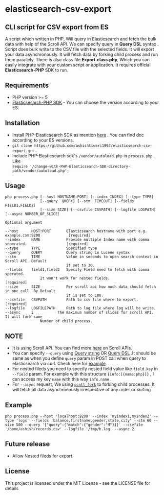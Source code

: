 # elasticsearch-csv-export 

## CLI script for CSV export from ES
A script which written in PHP, Will query in Elasticsearch and fetch the bulk data with help of the Scroll API. We can specify query in **Query DSL** syntax . Script does bulk write to the CSV file with the selected fields. It will export your data asynchronously. It will fetch data by forking child process and run them parallely. There is also class file **Export.class.php**, Which you can easily integrate with your custom script or application. It requires official **Elasticsearch-PHP** SDK to run.

## Requirements
* PHP version >= 5
* [Elasticsesarch-PHP SDK](https://www.elastic.co/guide/en/elasticsearch/client/php-api/current/index.html) - You can choose the version according to your ES.

## Installation
* Install PHP-Elasticsearch SDK as mention [here](https://www.elastic.co/guide/en/elasticsearch/client/php-api/current/_installation_2.html) . You can find doc according to your ES versions.
* ```git clone https://github.com/ashishtiwari1993/elasticsearch-csv-export.git``` .
* Include PHP-Elasticsearch sdk's ```/vendor/autoload.php```  in ```process.php```. Like  
```require '/change-with-PHP-Elasticsearch-SDK-directory-path/vendor/autoload.php';```

## Usage

```
php process.php [--host HOSTNAME:PORT] [--index INDEX] [--type TYPE]
		        [--query  QUERY] [--stm  TIMEOUT] [--fields FIELD1,FIELD2]
		        [--size SIZE] [--csvfile CSVPATH] [--logfile LOGPATH] [--async NUMBER_OF_SLICE]  
		        
Optional argument

--host      HOST:PORT       Elasticsearch hostname with port e.g. example.com:9200             [required]
--index     NAME            Provide multiple Index name with comma seperated.                  [required]
--type      TYPE            Specified type
--query     QUERY           Query string in Lucene syntax    
--stm       TIME            Value in seconds to open search context in Scroll API. Default
                            it set to 30.                                                      
--fields    field1,field2   Specify Field need to fetch with comma sperated.
			    It won't work for nested fields.				       [required] 
--size      SIZE            Per scroll api how much data should fetch in one call. By Default
                            it is set to 100.                                                     
--csvfile   CSVPATH         Path to csv file where to export.                                  [required]                         
--logfile   LOGFILEPATH     Path to log file where log will be write. 
--async	    2		    The maximum number of slices for scroll API. It will fork same
			    Number of child process.
```
## NOTE
* It is using Scroll API. You can find more [here](https://www.elastic.co/guide/en/elasticsearch/reference/current/search-request-scroll.html) on Scroll APIs.
* You can specify ```--query``` using [Query string](https://www.elastic.co/guide/en/elasticsearch/reference/6.3/query-dsl-query-string-query.html#query-string-syntax) OR [Query DSL](https://www.elastic.co/guide/en/elasticsearch/reference/6.3/query-dsl.html) .It should be same as when you define ```query``` param in POST call when query to elasticsearch via curl. Check here for [example](https://www.elastic.co/guide/en/elasticsearch/reference/6.3/query-filter-context.html).
* For nested fileds you need to specify nested field value like ```field.key``` in `--field` param. For example with this structure ```{info:[{name:php}]}``` , I can access my key ```name``` with this way ```info.name``` .
* For ```--async``` request, We using [```pcntl_fork```](http://php.net/manual/en/function.pcntl-fork.php) to forking child processes. It will fetch all data asynchronously irrespective of any order or sorting.

## Example
```php process.php --host 'localhost:9200' --index 'myindex1,myindex2' --type 'logs' --fields 'balance,firstname,gender,state,city' --stm 60 --size 500 --query '{"query":{"match":{"gender":"M"}}}' --csvfile '/home/ashish/records.csv' --logfile '/tmp/b.log' --async 2```
## Future release
* Allow Nested fileds for export.

## License
This project is licensed under the MIT License - see the LICENSE file for details
